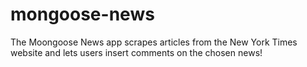 # mongoose-news

The Moongoose News app scrapes articles from the New York Times website and lets users insert comments on the chosen news!
